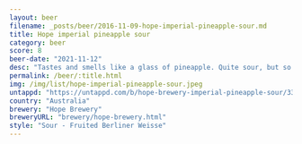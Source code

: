 ```yaml
---
layout: beer
filename: _posts/beer/2016-11-09-hope-imperial-pineapple-sour.md
title: Hope imperial pineapple sour
category: beer
score: 8
beer-date: "2021-11-12"
desc: "Tastes and smells like a glass of pineapple. Quite sour, but so is the fruit"
permalink: /beer/:title.html
img: /img/list/hope-imperial-pineapple-sour.jpeg
untappd: "https://untappd.com/b/hope-brewery-imperial-pineapple-sour/3326606"
country: "Australia"
brewery: "Hope Brewery"
breweryURL: "brewery/hope-brewery.html"
style: "Sour - Fruited Berliner Weisse"
---
```

